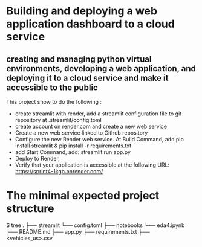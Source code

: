 # Building and deploying a web application dashboard to a cloud service

## creating and managing python virtual environments, developing a web application, and deploying it to a cloud service and make it accessible to the public

This project show to do the following :

* create streamlit with render, add a streamlit configuration file to git repository at .streamlit/config.toml
* create account on render.com and create a new web service
* Create a new web service linked to Github repository
* Configure the new Render web service. At Build Command, add pip install streamlit & pip install -r requirements.txt 
* add Start Command, add: streamlit run app.py
* Deploy to Render,
* Verify that your application is accessible at the following URL: https://sprint4-1kgb.onrender.com/

# The minimal expected project structure
$ tree
.
├── streamlit
    └── config.toml 
├── notebooks
    └── eda4.ipynb    
├── README.md
├── app.py
├── requirements.txt
├── <vehicles_us>.csv


